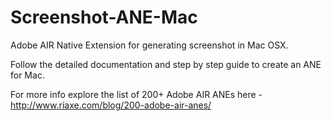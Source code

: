 Screenshot-ANE-Mac
==================

Adobe AIR Native Extension for generating screenshot in Mac OSX.

Follow the detailed documentation and step by step guide to create an ANE for Mac.

For more info explore the list of 200+ Adobe AIR ANEs here - http://www.riaxe.com/blog/200-adobe-air-anes/
